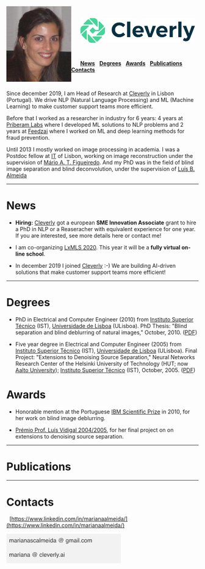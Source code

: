 <!---  
# Mariana S. C. Almeida 
<table><tr><td>
</td></tr></table>
<kbd></kbd>
https://github.com/fefong/markdown_readme/blob/master/README.md
https://raw.githubusercontent.com/fefong/markdown_readme/master/README.md
https://www.markdownguide.org/basic-syntax#headings
[a relative link](another-page.md)
-->

<img align="left" src="images/mla.jpg" width="170"> 

<br>

 &nbsp; &nbsp; &nbsp; <img align="center" src="images/CleverlyLogo.png" width="300"> 

<br>

 &nbsp; &nbsp; &nbsp; [**News**](#news)  &nbsp;  [**Degrees**](#degrees)  &nbsp; [**Awards**](#awards) &nbsp; [**Publications**](#publications) &nbsp; [**Contacts**](#contacts)

<br>

<!---  
boarder="100px solid blue" width="180" padding="200px" margin="20px"
padding="5px"
0 10px
margin:20px 30px
padding-left
padding-right
 box-sizing="border-box"
![alt text]("images/mla.jpg")
![alt text]("https://github.com/MarianaAlmeida/marianaalmeida.github.io/blob/master/images/mla.jpg")
https://github.com/MarianaAlmeida/marianaalmeida.github.io/blob/master/
&nbsp;
-->

Since december 2019, I am Head of Research at [Cleverly](https://cleverly.ai/) in Lisbon (Portugal). We drive NLP (Natural Language Processing) and ML (Machine Learning) to make customer support teams more efficient.

Before that I worked as a researcher in industry for 6 years: 4 years at [Priberam Labs](http://labs.priberam.com/) where I developed ML solutions to NLP problems and 2 years at [Feedzai](https://feedzai.com/) where I worked on ML and deep learning methods for fraud prevention.
<!--- methods to solve--> <!--- problems -->

Until 2013 I mostly worked on image processing in academia. I was a Postdoc fellow at [IT](https://www.it.pt/) of Lisbon, working on image reconstruction under the supervision of [Mário A. T. Figueiredo](http://www.lx.it.pt/~mtf/). And my PhD was in the field of blind image separation and blind deconvolution, under the supervision of [Luís B. Almeida](http://www.lx.it.pt/~lbalmeida/)

<!--- , at [IT](https://www.it.pt/) of Lisbon, Portugal.-->

___

# News 

* **Hiring:** [Cleverly](https://cleverly.ai/) got a european **SME Innovation Associate** grant to hire a PhD in NLP or a Reaseracher with equivalent experience for one year. If you are interested, see more details here or contact me!

* I am co-organizing [LxMLS 2020](http://lxmls.it.pt/2020/). This year it will be a **fully virtual on-line school**.

* In december 2019 I joined [Cleverly](https://cleverly.ai/) :-) We are building AI-driven solutions that make customer support teams more efficient!

___

# Degrees 


* PhD in Electrical and Computer Engineer (2010) from [Instituto Superior Técnico](https://tecnico.ulisboa.pt/pt/)  (IST), [Universidade de Lisboa](https://www.ulisboa.pt/) (ULisboa).
PhD Thesis: "Blind separation and blind deblurring of natural images," October, 2010.  ([PDF](http://www.lx.it.pt/~mscla/MA_pdfs/PhDThesis_MarianaAlmeida2010.pdf))

* Five year degree in Electrical and Computer Engineer (2005) from [Instituto Superior Técnico](https://tecnico.ulisboa.pt/pt/)  (IST), [Universidade de Lisboa](https://www.ulisboa.pt/) (ULisboa).
Final Project: "Extensions to Denoising Source Separation," Neural Networks Research Center of the Helsinki University of Technology (HUT; now [Aalto University](https://www.aalto.fi/en)); [Instituto Superior Técnico](https://tecnico.ulisboa.pt/pt/) (IST), October, 2005. ([PDF](http://www.lx.it.pt/~mscla/MA_pdfs/MarianaSCAlmeida_TFC_05.pdf))


# Awards 

* Honorable mention at the Portuguese [IBM Scientific Prize](https://www.ibm.com/;www-05.ibm.com/pt/pc/premio.html) in 2010, for her work on blind image deblurring.

* [Prémio Prof. Luís Vidigal 2004/2005](http://premio-vidigal.inesc.pt/), for her final project on on extensions to denoising source separation.

___

# Publications

___

# Contacts

&nbsp; [https://www.linkedin.com/in/marianaalmeida/](https://www.linkedin.com/in/marianaalmeida/)

<img align="center" src="images/emails.png" width="300"> 


<!--- 
marianascalmeida @ gmail.com
mariana @ cleverly.ai
https://stackoverflow.com/questions/37413679/how-to-add-a-linkedin-link-to-jekyll-pages-on-github
https://raw.githubusercontent.com/carlsednaoui/gitsocial/master/README.md
https://github.com/carlsednaoui/gitsocial
-->

